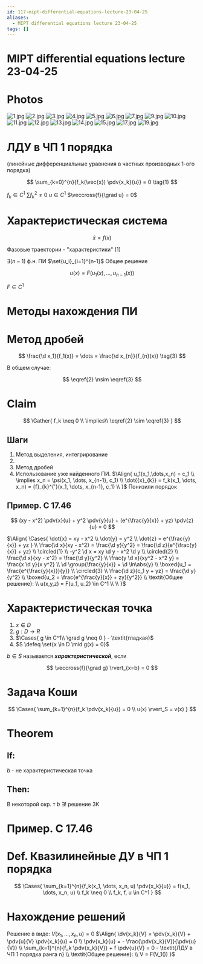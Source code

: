 ```yaml
---
id: 117-mipt-differential-equations-lecture-23-04-25
aliases:
  - MIPT differential equations lecture 23-04-25
tags: []
---
```


# MIPT differential equations lecture 23-04-25

# Photos

![1.jpg](assets/imgs/23-04-25_12-26-40_125_IMG_20250423_105807.jpg)
![2.jpg](assets/imgs/23-04-25_12-26-40_626_IMG_20250423_105810.jpg)
![3.jpg](assets/imgs/23-04-25_12-26-40_482_IMG_20250423_105813.jpg)
![4.jpg](assets/imgs/23-04-25_12-26-40_772_IMG_20250423_110054.jpg)
![5.jpg](assets/imgs/23-04-25_12-26-40_747_IMG_20250423_111644.jpg)
![6.jpg](assets/imgs/23-04-25_12-26-40_875_IMG_20250423_111647.jpg)
![7.jpg](assets/imgs/23-04-25_12-26-40_150_IMG_20250423_112536.jpg)
![9.jpg](assets/imgs/23-04-25_12-26-40_641_IMG_20250423_112540.jpg)
![10.jpg](assets/imgs/23-04-25_12-26-40_600_IMG_20250423_114508.jpg)
![11.jpg](assets/imgs/23-04-25_12-26-40_179_IMG_20250423_114511.jpg)
![12.jpg](assets/imgs/23-04-25_12-26-40_991_IMG_20250423_114515.jpg)
![13.jpg](assets/imgs/23-04-25_12-26-40_468_IMG_20250423_115355.jpg)
![14.jpg](assets/imgs/23-04-25_12-26-40_261_IMG_20250423_120653.jpg)
![15.jpg](assets/imgs/23-04-25_12-26-40_467_IMG_20250423_120657.jpg)
![17.jpg](assets/imgs/23-04-25_12-26-40_799_IMG_20250423_121021.jpg)
![19.jpg](assets/imgs/23-04-25_12-26-40_760_IMG_20250423_121028.jpg)

# ЛДУ в ЧП 1 порядка

(линейные дифференциальные уравнения в частных производных 1-ого порядка)

$$
\sum_{k=0}^{n}{f_k(\vec{x}) \pdv{x_k}{u}} = 0
\tag{1}
$$

$f_k \in C^1$
$\sum f_k^2 \neq 0$
$u \in C^1$
$\veccross{f}{\grad u} = 0$

# Характеристическая система

$$
\dot{x} = f(x)
\tag{2}
$$

Фазовые траектории - "характеристики" (1)

$\exists (n-1)$ ф.н. ПИ $\set{u_i}_{i=1}^{n-1}$
Общее решение

$$
u(x) = F(u_1(x), \ldots, u_{n-1}(x))
$$

$F \in C^1$

# Методы нахождения ПИ

# Метод дробей

$$
\frac{\d x_1}{f_1(x)} = \dots = \frac{\d x_{n}}{f_{n}(x)}
\tag{3}
$$

В общем случае:

$$
\eqref{2} \nsim \eqref{3}
$$

# Claim

$$
\Gather{
f_k \neq 0 \\
\implies\\
\eqref{2} \sim \eqref{3}
}
$$

## Шаги

1. Метод выделения, интегрирование
2.
3. Метод дробей
4. Использование уже найденного ПИ.
   $\Align{
u_1(x_1,\dots,x_n) = c_1 \\
\implies x_n = \psi(x_1, \dots, x_{n-1}, c_1) \\
\dot{{x}_{k}} = f_k(x_1, \dots, x_n) = {f}_{k}^{'}(x_1, \dots, x_{n-1}, c_1) \\
}$
   Понизили порядок

## Пример. C 17.46

$$
(xy - x^2) \pdv{x}{u} + y^2 \pdv{y}{u} + (e^{\frac{y}{x}} + yz) \pdv{z}{u} = 0
$$

$\Align{
\Cases{
\dot{x} = xy - x^2 \\
\dot{y} = y^2 \\
\dot{z} = e^{\frac{y}{x}} + yz
} \\
\frac{\d x}{xy - x^2} = \frac{\d y}{y^2} = \frac{\d z}{e^{\frac{y}{x}} + yz} \\
\circled{1} \\
-y^2 \d x = xy \d y - x^2 \d y \\
\circled{2} \\
\frac{\d x}{xy - x^2} = \frac{\d y}{y^2} \\
\frac{y \d x}{xy^2 - x^2 y} = \frac{x \d y}{x y^2} \\
\d \group{\frac{y}{x}} = \d \ln\abs{y} \\
\boxed{u_1 = \frac{e^{\frac{y}{x}}}{y}} \\
\circled{3} \\
\frac{\d z}{c_1 y + yz} = \frac{\d y}{y^2} \\
\boxed{u_2 = \frac{e^{\frac{y}{x}} + zy}{y^2}} \\
\textit{Общее решение}: \\
u(x,y,z) = F(u_1, u_2) \in C^1 \\
\\
}$

# Характеристическая точка

1. $x \in D$
2. $g: D \to R$
3. $\Cases{
g \in C^1\\
\grad g \neq 0
} - \textit{гладкая}$
4. $S \defeq \set{x \in D \mid g(x) = 0}$

$b \in S$ называется **_характеристической_**, если

$$
\veccross{f}{\grad g} \rvert_{x=b} = 0
$$

# Задача Коши

$$
\Cases{
\sum_{k=1}^{n}{f_k \pdv{x_k}{u}} = 0 \\
u(x) \rvert_S = v(x)
}
$$

# Theorem

## If:

$b$ - не характеристическая точка

## Then:

В некоторой окр. т $b$ $\exists!$ решение ЗК

# Пример. C 17.46

# Def. Квазилинейные ДУ в ЧП 1 порядка

$$
\Cases{
\sum_{k=1}^{n}{f_k(x_1, \dots, x_n, u) \pdv{x_k}{u}} = f(x_1, \dots, x_n, u) \\
f_k \neq 0 \\
f_k, f, u \in C^1
}
$$

# Нахождение решений

Решение в виде: $V(x_1,\dots,x_n, u) = 0$
$\Align{
\dv{x_k}{V} = \pdv{x_k}{V} + \pdv{u}{V} \pdv{x_k}{u} = 0 \\
\pdv{x_k}{u} = - \frac{\pdv{x_k}{V}}{\pdv{u}{V}} \\
\sum_{k=1}^{n}{f_k \pdv{x_k}{V}} + f \pdv{u}{V} = 0 -
\textit{ЛДУ в ЧП 1 порядка ранга n} \\
\textit{Общее решение}: \\
V = F(V_1())
}$
